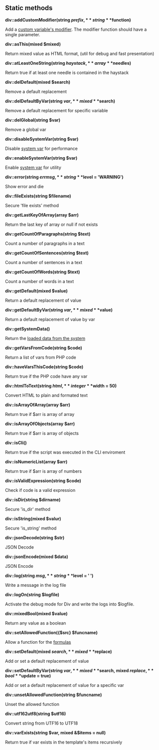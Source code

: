 ## Static methods

**div::addCustomModifier(**string** $prefix, **string** $function)**

Add a [custom variable's modifier](https://divengine.org/documentation/div-php-template-engine/methodss-reference#custom-modifiers). The modifier function should have a single parameter.

**div::asThis(**mixed** $mixed)**

Return mixed value as HTML format, (util for debug and fast presentation)

**div::atLeastOneString(**string** $haystack, **array** $needles)**

Return true if at least one needle is contained in the haystack

**div::delDefault(**mixed** $search)**

Remove a default replacement

**div::delDefaultByVar(**string** $var, **mixed** $search)**

Remove a default replacement for specific variable

**div::delGlobal(**string** $var)**

Remove a global var

**div::disableSystemVar(**string** $var)**

Disable [system var](https://divengine.org/documentation/div-php-template-engine/methodss-reference#system-vars) for performance

**div::enableSystemVar(**string** $var)**

Enable [system var](https://divengine.org/documentation/div-php-template-engine/methodss-reference#system-vars) for utility

**div::error(**string** $errmsg, **string** $level = 'WARNING')**

Show error and die

**div::fileExists(**string** $filename)**

Secure 'file exists' method

**div::getLastKeyOfArray(**array** $arr)**

Return the last key of array or null if not exists

**div::getCountOfParagraphs(**string** $text)**

Count a number of paragraphs in a text

**div::getCountOfSentences(**string** $text)**

Count a number of sentences in a text

**div::getCountOfWords(**string** $text)**

Count a number of words in a text

**div::getDefault(**mixed** $value)**

Return a default replacement of value

**div::getDefaultByVar(**string** $var, **mixed** $value)**

Return a default replacement of value by var

**div::getSystemData()**

Return the [loaded data from the system](https://divengine.org/documentation/div-php-template-engine/methodss-reference#system-vars)

**div::getVarsFromCode(**string** $code)**

Return a list of vars from PHP code

**div::haveVarsThisCode(**string** $code)**

Return true if the PHP code have any var

**div::htmlToText(**string** $html, **integer** $width = 50)**

Convert HTML to plain and formated text

**div::isArrayOfArray(**array** $arr)**

Return true if $arr is array of array

**div::isArrayOfObjects(**array** $arr)**

Return true if $arr is array of objects

**div::isCli()**

Return true if the script was executed in the CLI enviroment

**div::isNumericList(**array** $arr)**

Return true if $arr is array of numbers

**div::isValidExpression(**string** $code)**

Check if code is a valid expression

**div::isDir(**string** $dirname)**

Secure 'is_dir' method

**div::isString(**mixed** $valur)**

Secure 'is_string' method

**div::jsonDecode(**string** $str)**

JSON Decode

**div::jsonEncode(**mixed** $data)**

JSON Encode

**div::log(**string** $msg, **string** $level = ' ')**

Write a message in the log file

**div::logOn(**string** $logfile)**

Activate the debug mode for Div and write the logs into $logfile.

**div::mixedBool(**mixed** $value)**

Return any value as a boolean

**div::setAllowedFunction({$src} $funcname)**

Allow a function for the [formulas](https://divengine.org/documentation/div-php-template-engine/methodss-reference#formulas)

**div::setDefault(**mixed** $search, **mixed** $replace)**

Add or set a default replacement of value

**div::setDefaultByVar(**string** $var, **mixed** $search, **mixed** $replace, **bool** $update = true)**

Add or set a default replacement of value for a specific var

**div::unsetAllowedFunction(**string** $funcname)**

Unset the allowed function

**div::utf162utf8(**string** $utf16)**

Convert string from UTF16 to UTF18

**div::varExists(**string** \$var, **mixed** &\$items = null)**

Return true if var exists in the template's items recursively
